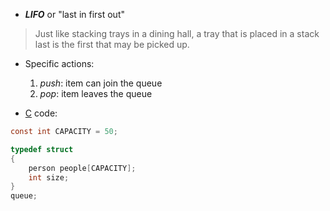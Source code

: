 - **_LIFO_** or "last in first out"


 >Just like stacking trays in a dining hall, a tray that is placed in a stack last is the first that may be picked up.

- Specific actions:
	1. _push_: item can join the queue
	2. _pop_: item leaves the queue


- [C](contents-c.md) code:

```c
const int CAPACITY = 50;

typedef struct
{
    person people[CAPACITY];
    int size;
}
queue;
```